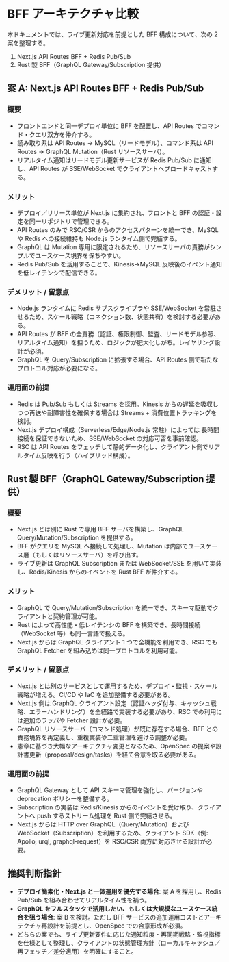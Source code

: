 # BFF アーキテクチャ比較

本ドキュメントでは、ライブ更新対応を前提とした BFF 構成について、次の 2 案を整理する。

1. Next.js API Routes BFF + Redis Pub/Sub
2. Rust 製 BFF（GraphQL Gateway/Subscription 提供）

## 案 A: Next.js API Routes BFF + Redis Pub/Sub

### 概要
- フロントエンドと同一デプロイ単位に BFF を配置し、API Routes でコマンド・クエリ双方を仲介する。
- 読み取り系は API Routes → MySQL（リードモデル）、コマンド系は API Routes → GraphQL Mutation（Rust リソースサーバ）。
- リアルタイム通知はリードモデル更新サービスが Redis Pub/Sub に通知し、API Routes が SSE/WebSocket でクライアントへブロードキャストする。

### メリット
- デプロイ／リリース単位が Next.js に集約され、フロントと BFF の認証・設定を同一リポジトリで管理できる。
- API Routes のみで RSC/CSR からのアクセスパターンを統一でき、MySQL や Redis への接続維持も Node.js ランタイム側で完結する。
- GraphQL は Mutation 専用に限定されるため、リソースサーバの責務がシンプルでユースケース境界を保ちやすい。
- Redis Pub/Sub を活用することで、Kinesis→MySQL 反映後のイベント通知を低レイテンシで配信できる。

### デメリット / 留意点
- Node.js ランタイムに Redis サブスクライブラや SSE/WebSocket を常駐させるため、スケール戦略（コネクション数、状態共有）を検討する必要がある。
- API Routes が BFF の全責務（認証、権限制御、監査、リードモデル参照、リアルタイム通知）を担うため、ロジックが肥大化しがち。レイヤリング設計が必須。
- GraphQL を Query/Subscription に拡張する場合、API Routes 側で新たなプロトコル対応が必要になる。

### 運用面の前提
- Redis は Pub/Sub もしくは Streams を採用。Kinesis からの遅延を吸収しつつ再送や耐障害性を確保する場合は Streams + 消費位置トラッキングを検討。
- Next.js デプロイ構成（Serverless/Edge/Node.js 常駐）によっては 長時間接続を保証できないため、SSE/WebSocket の対応可否を事前確認。
- RSC は API Routes をフェッチして静的データ化し、クライアント側でリアルタイム反映を行う（ハイブリッド構成）。

## Rust 製 BFF（GraphQL Gateway/Subscription 提供）

### 概要
- Next.js とは別に Rust で専用 BFF サーバを構築し、GraphQL Query/Mutation/Subscription を提供する。
- BFF がクエリを MySQL へ接続して処理し、Mutation は内部でユースケース層（もしくはリソースサーバ）を呼び出す。
- ライブ更新は GraphQL Subscription または WebSocket/SSE を用いて実装し、Redis/Kinesis からのイベントを Rust BFF が仲介する。

### メリット
- GraphQL で Query/Mutation/Subscription を統一でき、スキーマ駆動でクライアントと契約管理が可能。
- Rust によって高性能・低レイテンシの BFF を構築でき、長時間接続（WebSocket 等）も同一言語で扱える。
- Next.js からは GraphQL クライアント 1 つで全機能を利用でき、RSC でも GraphQL Fetcher を組み込めば同一プロトコルを利用可能。

### デメリット / 留意点
- Next.js とは別のサービスとして運用するため、デプロイ・監視・スケール戦略が増える。CI/CD や IaC を追加整備する必要がある。
- Next.js 側は GraphQL クライアント設定（認証ヘッダ付与、キャッシュ戦略、エラーハンドリング）を全経路で実装する必要があり、RSC での利用には追加のラッパや Fetcher 設計が必要。
- GraphQL リソースサーバ（コマンド処理）が既に存在する場合、BFF との責務境界を再定義し、重複実装や二重管理を避ける調整が必要。
- 憲章に基づき大幅なアーキテクチャ変更となるため、OpenSpec の提案や設計書更新（proposal/design/tasks）を経て合意を取る必要がある。

### 運用面の前提
- GraphQL Gateway として API スキーマ管理を強化し、バージョンや deprecation ポリシーを整備する。
- Subscription の実装は Redis/Kinesis からのイベントを受け取り、クライアントへ push するストリーム処理を Rust 側で完結させる。
- Next.js からは HTTP over GraphQL（Query/Mutation）および WebSocket（Subscription）を利用するため、クライアント SDK（例: Apollo, urql, graphql-request）を RSC/CSR 両方に対応させる設計が必要。

## 推奨判断指針
- **デプロイ簡素化・Next.js と一体運用を優先する場合**: 案 A を採用し、Redis Pub/Sub を組み合わせてリアルタイム性を補う。
- **GraphQL をフルスタックで活用したい、もしくは大規模なユースケース統合を狙う場合**: 案 B を検討。ただし BFF サービスの追加運用コストとアーキテクチャ再設計を前提とし、OpenSpec での合意形成が必須。
- どちらの案でも、ライブ更新要件に応じた通知粒度・再同期戦略・監視指標を仕様として整理し、クライアントの状態管理方針（ローカルキャッシュ／再フェッチ／差分適用）を明確にすること。
